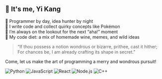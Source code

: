 ## 👋 It's me, Yi Kang

🎩 Programmer by day, idea hunter by night  
🦄 I write code and collect quirky concepts like Pokémon   
🚀 I’m always on the lookout for the next “aha!” moment  
🥗 My code diet: a mix of homemade wine, memes, and wild ideas

> “If thou possess a notion wondrous or bizarre, prithee, cast it hither;  
> For chances be, I am already crafting its shape in secret.”

Come, let us make the art of programming a merry and wondrous pursuit!

![Python](https://img.shields.io/badge/-Python-3776AB?style=flat-square&logo=python&logoColor=white)
![JavaScript](https://img.shields.io/badge/-JavaScript-F7B93E?style=flat-square&logo=javascript&logoColor=white)
![React](https://img.shields.io/badge/-React-61DAFB?style=flat-square&logo=react&logoColor=white)
![Node.js](https://img.shields.io/badge/-Node.js-3C873A?style=flat-square&logo=node.js&logoColor=white)
![C++](https://img.shields.io/badge/-C++-00599C?style=flat-square&logo=c%2B%2B&logoColor=white)

